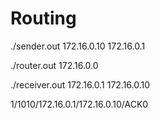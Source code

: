 # Routing

./sender.out 172.16.0.10 172.16.0.1

./router.out 172.16.0.0

./receiver.out 172.16.0.1 172.16.0.10

1/1010/172.16.0.1/172.16.0.10/ACK0
